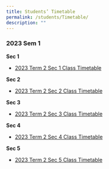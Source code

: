 ```yaml
---
title: Students’ Timetable
permalink: /students/Timetable/
description: ""
---
```

### 2023 Sem 1

**Sec 1**
* [2023 Term 2 Sec 1 Class Timetable](/files/Timetables/Students%20Timetable/2023%20Term%202%20Sec%201%20Class%20Timetable.pdf)

**Sec 2**
* [2023 Term 2 Sec 2 Class Timetable](/files/Timetables/Students%20Timetable/2023%20Term%202%20Sec%202%20Class%20Timetable.pdf)

**Sec 3**
* [2023 Term 2 Sec 3 Class Timetable](/files/Timetables/Students%20Timetable/2023%20Term%202%20Sec%203%20Class%20Timetable_v2.pdf)

**Sec 4**
* [2023 Term 2 Sec 4 Class Timetable](/files/Timetables/Students%20Timetable/2023%20Term%202%20Sec%204%20Class%20Timetable_v2.pdf)

**Sec 5**
* [2023 Term 2 Sec 5 Class Timetable](/files/Timetables/Students%20Timetable/2023%20Term%202%20Sec%205%20Class%20Timetable_v2.pdf)

 